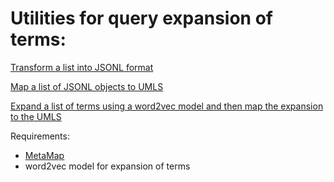 # Utilities for query expansion of terms:

[Transform a list into JSONL format](https://github.com/nlpie/nlp-ensemble-explorer/blob/polarity/ensemble_explorer/scripts/query_expansion/symtoms_to_umls.py) 

[Map a list of JSONL objects to UMLS](https://github.com/nlpie/nlp-ensemble-explorer/blob/polarity/ensemble_explorer/scripts/query_expansion/symtoms_to_umls.py)

[Expand a list of terms using a word2vec model and then map the expansion to the UMLS](https://github.com/nlpie/nlp-ensemble-explorer/blob/polarity/ensemble_explorer/scripts/query_expansion/semantic_simillarity_to_umls_for_analytics.py) 

Requirements: 
- [MetaMap](https://metamap.nlm.nih.gov/MainDownload.shtml) 
- word2vec model for expansion of terms

